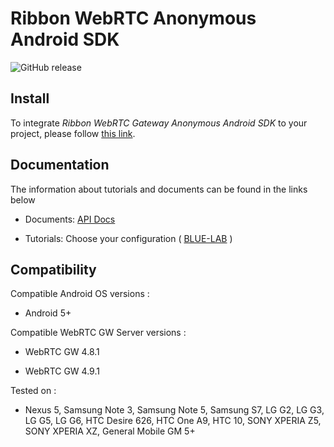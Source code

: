 # Ribbon WebRTC Anonymous Android SDK

<p>
    <img alt="GitHub release" src="https://img.shields.io/github/v/release/ribboncommunications.github.io/webrtc-anonymous-android-sdk">
</p>

## Install

To integrate *Ribbon WebRTC Gateway Anonymous Android SDK* to your project, please follow [this link](https://ribboncommunications.github.io/webrtc-anonymous-android-sdk/tutorials/#/?id=adding-anonymous-call-mobile-sdk-dependency-to-your-project).

## Documentation

The information about tutorials and documents can be found in the links below

* Documents: [API Docs](https://ribboncommunications.github.io/webrtc-anonymous-android-sdk/docs)

* Tutorials: Choose your configuration ( [BLUE-LAB](https://ribboncommunications.github.io/webrtc-android-sdk/tutorials/?SUBSCRIPTIONFQDN=blue.rbbn.com&WEBSOCKETFQDN=blue.rbbn.com&ICESERVER1=turn-blue.rbbn.com) )

## Compatibility

Compatible Android OS versions :

* Android 5+ 

Compatible WebRTC GW Server versions :

* WebRTC GW 4.8.1

* WebRTC GW 4.9.1

Tested on :

* Nexus 5, Samsung Note 3, Samsung Note 5, Samsung S7, LG G2, LG G3, LG G5, LG G6, HTC Desire 626, HTC One A9, HTC 10, SONY XPERIA Z5, SONY XPERIA XZ, General Mobile GM 5+



